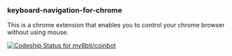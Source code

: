 ### keyboard-navigation-for-chrome
This is a chrome extension that enables you to control your chrome browser without using mouse.


[ ![Codeship Status for my8bit/coinbot](https://codeship.io/projects/7f39f8c0-1873-0133-bdf5-16d44fc5418d/status)](https://codeship.io/projects/35848)
